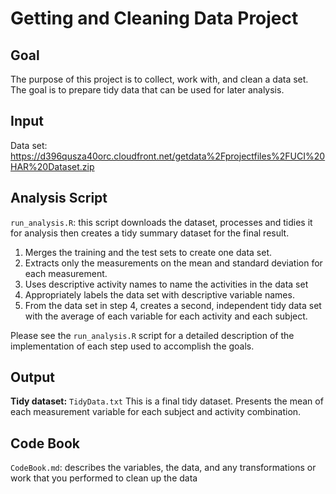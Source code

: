 Getting and Cleaning Data Project
=================================
Goal                     
----

The purpose of this project is to collect, work with, and clean a data set. The goal is to prepare tidy data that can be used for later analysis.


Input                              
-----

Data set: https://d396qusza40orc.cloudfront.net/getdata%2Fprojectfiles%2FUCI%20HAR%20Dataset.zip 


Analysis Script                          
---------------

`run_analysis.R`: this script downloads the dataset, processes and tidies it for analysis then creates a tidy summary dataset for the final result.


1. Merges the training and the test sets to create one data set.
2. Extracts only the measurements on the mean and standard deviation for each measurement. 
3. Uses descriptive activity names to name the activities in the data set
4. Appropriately labels the data set with descriptive variable names. 
5. From the data set in step 4, creates a second, independent tidy data set with the average of each variable for each activity and each subject.

Please see the `run_analysis.R` script for a detailed description of the implementation of each step used to accomplish the goals. 

Output
------

**Tidy dataset:** `TidyData.txt`
This is a  final tidy dataset. Presents the mean of each measurement variable for each subject and activity combination.            


Code Book
---------

`CodeBook.md`: describes the variables, the data, and any transformations or work that you performed to clean up the data
